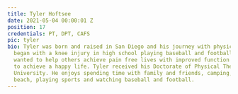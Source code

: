 ```yaml
---
title: Tyler Hoftsee
date: 2021-05-04 00:00:01 Z
position: 17
credentials: PT, DPT, CAFS
pic: tyler
bio: Tyler was born and raised in San Diego and his journey with physical therapy
  began with a knee injury in high school playing baseball and football.  He then
  wanted to help others achieve pain free lives with improved function and ability
  to achieve a happy life. Tyler received his Doctorate of Physical Therapy at Chapman
  University. He enjoys spending time with family and friends, camping, going to the
  beach, playing sports and watching baseball and football.
---
```


